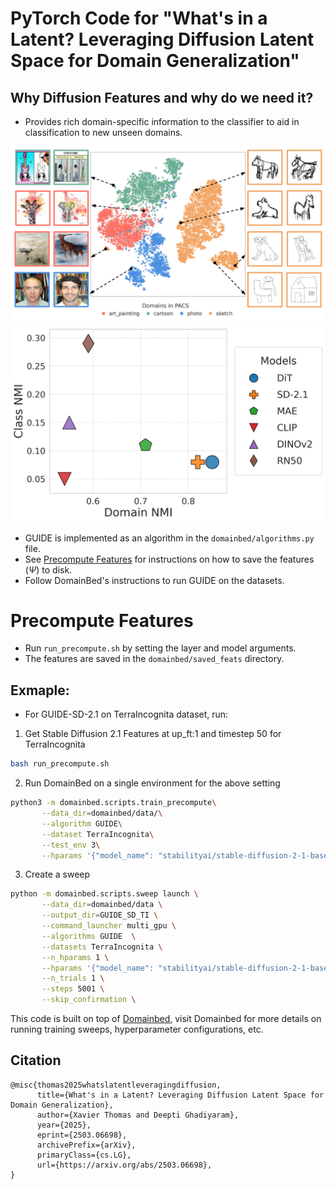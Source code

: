 # PyTorch Code for "What's in a Latent? Leveraging Diffusion Latent Space for Domain Generalization"

## Why Diffusion Features and why do we need it?
- Provides rich domain-specific information to the classifier to aid in classification to new unseen domains.


![Diffusion Latent Space](assets/fig_latent_space.png)
![Class vs Domain NMI](assets/PACS_class_vs_domain_nmi.png)

- GUIDE is implemented as an algorithm in the `domainbed/algorithms.py` file.
- See [Precompute Features](#precompute-features) for instructions on how to save the features (${\Psi}$) to disk.
- Follow DomainBed's instructions to run GUIDE on the datasets.

# Precompute Features
- Run `run_precompute.sh` by setting the layer and model arguments.
- The features are saved in the `domainbed/saved_feats` directory.

## Exmaple:
- For GUIDE-SD-2.1 on TerraIncognita dataset, run:

1. Get Stable Diffusion 2.1 Features at up_ft:1 and timestep 50 for TerraIncognita
```bash
bash run_precompute.sh
```

2. Run DomainBed on a single environment for the above setting
```bash
python3 -m domainbed.scripts.train_precompute\
       --data_dir=domainbed/data/\
       --algorithm GUIDE\
       --dataset TerraIncognita\
       --test_env 3\
       --hparams '{"model_name": "stabilityai/stable-diffusion-2-1-base", "feature_model": "diffusion", "timestep": 50, "num_clusters": 5}'
```

3. Create a sweep
```bash
python -m domainbed.scripts.sweep launch \
       --data_dir=domainbed/data \
       --output_dir=GUIDE_SD_TI \
       --command_launcher multi_gpu \
       --algorithms GUIDE  \
       --datasets TerraIncognita \
       --n_hparams 1 \
       --hparams '{"model_name": "stabilityai/stable-diffusion-2-1-base", "feature_model": "diffusion", "timestep": 50, "num_clusters": 5}'\
       --n_trials 1 \
       --steps 5001 \
       --skip_confirmation \
```
This code is built on top of [Domainbed](https://github.com/facebookresearch/DomainBed/tree/main), visit Domainbed for more details on running training sweeps, hyperparameter configurations, etc.

## Citation

```
@misc{thomas2025whatslatentleveragingdiffusion,
      title={What's in a Latent? Leveraging Diffusion Latent Space for Domain Generalization}, 
      author={Xavier Thomas and Deepti Ghadiyaram},
      year={2025},
      eprint={2503.06698},
      archivePrefix={arXiv},
      primaryClass={cs.LG},
      url={https://arxiv.org/abs/2503.06698}, 
}
```
